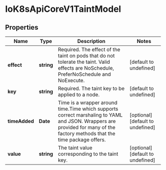 # IoK8sApiCoreV1TaintModel

## Properties

Name | Type | Description | Notes
------------ | ------------- | ------------- | -------------
**effect** | **string** | Required. The effect of the taint on pods that do not tolerate the taint. Valid effects are NoSchedule, PreferNoSchedule and NoExecute. | [default to undefined]
**key** | **string** | Required. The taint key to be applied to a node. | [default to undefined]
**timeAdded** | **Date** | Time is a wrapper around time.Time which supports correct marshaling to YAML and JSON.  Wrappers are provided for many of the factory methods that the time package offers. | [optional] [default to undefined]
**value** | **string** | The taint value corresponding to the taint key. | [optional] [default to undefined]


